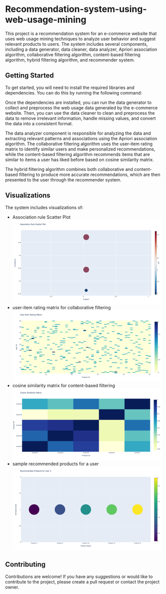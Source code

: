 # Recommendation-system-using-web-usage-mining

This project is a recommendation system for an e-commerce website that uses web usage mining techniques to analyze user behavior and suggest relevant products to users. The system includes several components, including a data generator, data cleaner, data analyzer, Apriori association algorithm, collaborative filtering algorithm, content-based filtering algorithm, hybrid filtering algorithm, and recommender system.

## Getting Started

To get started, you will need to install the required libraries and dependencies. You can do this by running the following command:


Once the dependencies are installed, you can run the data generator to collect and preprocess the web usage data generated by the e-commerce website. Then, you can use the data cleaner to clean and preprocess the data to remove irrelevant information, handle missing values, and convert the data into a consistent format.

The data analyzer component is responsible for analyzing the data and extracting relevant patterns and associations using the Apriori association algorithm. The collaborative filtering algorithm uses the user-item rating matrix to identify similar users and make personalized recommendations, while the content-based filtering algorithm recommends items that are similar to items a user has liked before based on cosine similarity matrix.

The hybrid filtering algorithm combines both collaborative and content-based filtering to produce more accurate recommendations, which are then presented to the user through the recommender system.

## Visualizations

The system includes visualizations of:
- Association rule Scatter Plot
![association rule mining](https://github.com/yashaswiniravuri/Recommendation-system-using-web-usage-mining/blob/d4f87fcab1b9ad74498de761da7e932f40acfc5f/association%20rule%20scatter%20plot.png)
- user-item rating matrix for collaborative filtering
![user-item rating matrix for collaborative filtering](https://github.com/yashaswiniravuri/Recommendation-system-using-web-usage-mining/blob/a34a517b4bb6bd2867b00aff00cbe9f8718a3a62/collaborative%20filtering%20user-item%20ranking.png)
- cosine similarity matrix for content-based filtering
![cosine similarity matrix for content-based filtering](https://github.com/yashaswiniravuri/Recommendation-system-using-web-usage-mining/blob/a34a517b4bb6bd2867b00aff00cbe9f8718a3a62/content%20based%20filtering%20cosine%20similarity.png)
- sample recommended products for a user
![Sample recommended products for a user](https://github.com/yashaswiniravuri/Recommendation-system-using-web-usage-mining/blob/071132d6f16daae3163478f974f00662b1ec7217/Recommended%20products.png)
## Contributing

Contributions are welcome! If you have any suggestions or would like to contribute to the project, please create a pull request or contact the project owner.
